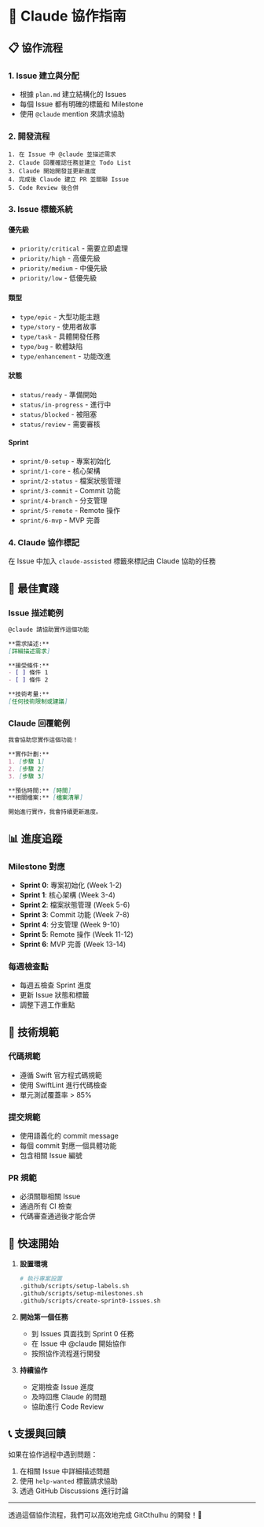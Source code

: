 # 🤖 Claude 協作指南

## 📋 協作流程

### 1. Issue 建立與分配
- 根據 `plan.md` 建立結構化的 Issues
- 每個 Issue 都有明確的標籤和 Milestone
- 使用 `@claude` mention 來請求協助

### 2. 開發流程
```
1. 在 Issue 中 @claude 並描述需求
2. Claude 回覆確認任務並建立 Todo List
3. Claude 開始開發並更新進度
4. 完成後 Claude 建立 PR 並關聯 Issue
5. Code Review 後合併
```

### 3. Issue 標籤系統

#### 優先級
- `priority/critical` - 需要立即處理
- `priority/high` - 高優先級
- `priority/medium` - 中優先級
- `priority/low` - 低優先級

#### 類型
- `type/epic` - 大型功能主題
- `type/story` - 使用者故事
- `type/task` - 具體開發任務
- `type/bug` - 軟體缺陷
- `type/enhancement` - 功能改進

#### 狀態
- `status/ready` - 準備開始
- `status/in-progress` - 進行中
- `status/blocked` - 被阻塞
- `status/review` - 需要審核

#### Sprint
- `sprint/0-setup` - 專案初始化
- `sprint/1-core` - 核心架構
- `sprint/2-status` - 檔案狀態管理
- `sprint/3-commit` - Commit 功能
- `sprint/4-branch` - 分支管理
- `sprint/5-remote` - Remote 操作
- `sprint/6-mvp` - MVP 完善

### 4. Claude 協作標記
在 Issue 中加入 `claude-assisted` 標籤來標記由 Claude 協助的任務

## 🎯 最佳實踐

### Issue 描述範例
```markdown
@claude 請協助實作這個功能

**需求描述:**
[詳細描述需求]

**接受條件:**
- [ ] 條件 1
- [ ] 條件 2

**技術考量:**
[任何技術限制或建議]
```

### Claude 回覆範例
```markdown
我會協助您實作這個功能！

**實作計劃:**
1. [步驟 1]
2. [步驟 2]
3. [步驟 3]

**預估時間:** [時間]
**相關檔案:** [檔案清單]

開始進行實作，我會持續更新進度。
```

## 📊 進度追蹤

### Milestone 對應
- **Sprint 0**: 專案初始化 (Week 1-2)
- **Sprint 1**: 核心架構 (Week 3-4)
- **Sprint 2**: 檔案狀態管理 (Week 5-6)
- **Sprint 3**: Commit 功能 (Week 7-8)
- **Sprint 4**: 分支管理 (Week 9-10)
- **Sprint 5**: Remote 操作 (Week 11-12)
- **Sprint 6**: MVP 完善 (Week 13-14)

### 每週檢查點
- 每週五檢查 Sprint 進度
- 更新 Issue 狀態和標籤
- 調整下週工作重點

## 🔧 技術規範

### 代碼規範
- 遵循 Swift 官方程式碼規範
- 使用 SwiftLint 進行代碼檢查
- 單元測試覆蓋率 > 85%

### 提交規範
- 使用語義化的 commit message
- 每個 commit 對應一個具體功能
- 包含相關 Issue 編號

### PR 規範
- 必須關聯相關 Issue
- 通過所有 CI 檢查
- 代碼審查通過後才能合併

## 🚀 快速開始

1. **設置環境**
   ```bash
   # 執行專案設置
   .github/scripts/setup-labels.sh
   .github/scripts/setup-milestones.sh
   .github/scripts/create-sprint0-issues.sh
   ```

2. **開始第一個任務**
   - 到 Issues 頁面找到 Sprint 0 任務
   - 在 Issue 中 @claude 開始協作
   - 按照協作流程進行開發

3. **持續協作**
   - 定期檢查 Issue 進度
   - 及時回應 Claude 的問題
   - 協助進行 Code Review

## 📞 支援與回饋

如果在協作過程中遇到問題：
1. 在相關 Issue 中詳細描述問題
2. 使用 `help-wanted` 標籤請求協助
3. 透過 GitHub Discussions 進行討論

---

透過這個協作流程，我們可以高效地完成 GitCthulhu 的開發！🐙
